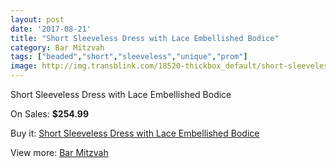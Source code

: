 ```yaml
---
layout: post
date: '2017-08-21'
title: "Short Sleeveless Dress with Lace Embellished Bodice"
category: Bar Mitzvah
tags: ["beaded","short","sleeveless","unique","prom"]
image: http://img.transblink.com/18520-thickbox_default/short-sleeveless-dress-with-lace-embellished-bodice.jpg
---
```

Short Sleeveless Dress with Lace Embellished Bodice

On Sales: **$254.99**
<a href="https://www.transblink.com/en/bar-mitzvah/5786-short-sleeveless-dress-with-lace-embellished-bodice.html"><amp-img layout="responsive" width="600" height="600" src="//img.transblink.com/18520-thickbox_default/short-sleeveless-dress-with-lace-embellished-bodice.jpg" alt="Short Sleeveless Dress with Lace Embellished Bodice 0" /></a>
<a href="https://www.transblink.com/en/bar-mitzvah/5786-short-sleeveless-dress-with-lace-embellished-bodice.html"><amp-img layout="responsive" width="600" height="600" src="//img.transblink.com/18522-thickbox_default/short-sleeveless-dress-with-lace-embellished-bodice.jpg" alt="Short Sleeveless Dress with Lace Embellished Bodice 1" /></a>
<a href="https://www.transblink.com/en/bar-mitzvah/5786-short-sleeveless-dress-with-lace-embellished-bodice.html"><amp-img layout="responsive" width="600" height="600" src="//img.transblink.com/18521-thickbox_default/short-sleeveless-dress-with-lace-embellished-bodice.jpg" alt="Short Sleeveless Dress with Lace Embellished Bodice 2" /></a>

Buy it: [Short Sleeveless Dress with Lace Embellished Bodice](https://www.transblink.com/en/bar-mitzvah/5786-short-sleeveless-dress-with-lace-embellished-bodice.html "Short Sleeveless Dress with Lace Embellished Bodice")

View more: [Bar Mitzvah](https://www.transblink.com/en/2-bar-mitzvah "Bar Mitzvah")